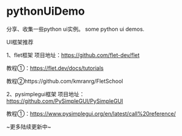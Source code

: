 # pythonUiDemo

分享、收集一些python ui实例。
some python ui demos.

UI框架推荐

1、flet框架
项目地址：https://github.com/flet-dev/flet

教程①：https://flet.dev/docs/tutorials

教程②https://github.com/kmranrg/FletSchool

2、pysimplegui框架
项目地址：https://github.com/PySimpleGUI/PySimpleGUI

教程①：https://www.pysimplegui.org/en/latest/call%20reference/


~更多陆续更新中~
